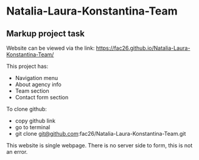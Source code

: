 # Natalia-Laura-Konstantina-Team
Markup project task
---

Website can be viewed via the link:
https://fac26.github.io/Natalia-Laura-Konstantina-Team/

This project has:
- Navigation menu
- About agency info
- Team section
- Contact form section

To clone github:
- copy github link
- go to terminal
- git clone git@github.com:fac26/Natalia-Laura-Konstantina-Team.git

This website is single webpage. There is no server side to form, this is not an error. 
